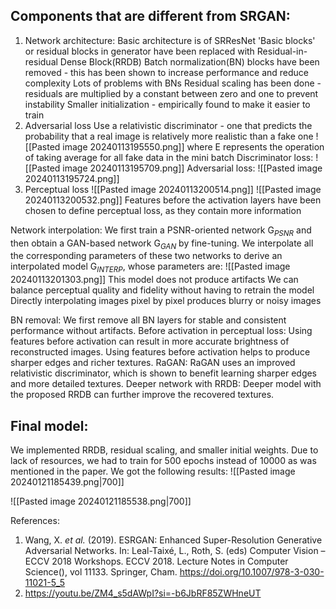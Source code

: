 ## Components that are different from SRGAN:
1. Network architecture:
	Basic architecture is of SRResNet
	'Basic blocks' or residual blocks in generator have been replaced with Residual-in-residual Dense Block(RRDB) 
	Batch normalization(BN) blocks have been removed - this has been shown to increase performance and reduce complexity
	Lots of problems with BNs
	Residual scaling has been done - residuals are multiplied by a constant between zero and one to prevent instability
	Smaller initialization - empirically found to make it easier to train
2. Adversarial loss
	Use a relativistic discriminator - one that predicts the probability that a real image is relatively more realistic than a fake one
	![[Pasted image 20240113195550.png]]
	where E represents the operation of taking average for all fake data in the mini batch
	Discriminator loss:
	![[Pasted image 20240113195709.png]]
	Adversarial loss:
	![[Pasted image 20240113195724.png]]
3. Perceptual loss
	![[Pasted image 20240113200514.png]]
	![[Pasted image 20240113200532.png]]
	Features before the activation layers have been chosen to define perceptual loss, as they contain more information

Network interpolation:
	We first train a PSNR-oriented network G$_{PSNR}$ and then obtain a GAN-based network G$_{GAN}$ by fine-tuning. We interpolate all the corresponding parameters of these two networks to derive an interpolated model G$_{INTERP}$, whose parameters are:
	![[Pasted image 20240113201303.png]]
	This model does not produce artifacts
	We can balance perceptual quality and fidelity without having to retrain the model
	Directly interpolating images pixel by pixel produces blurry or noisy images

BN removal: We first remove all BN layers for stable and consistent performance without artifacts.
Before activation in perceptual loss: Using features before activation can result in more accurate brightness of reconstructed images. Using features before activation helps to produce sharper edges and richer textures. 
RaGAN: RaGAN uses an improved relativistic discriminator, which is shown to benefit learning sharper edges and more detailed textures.
Deeper network with RRDB: Deeper model with the proposed RRDB can further improve the recovered textures. 

## Final model:
We implemented RRDB, residual scaling, and smaller initial weights. 
Due to lack of resources, we had to train for 500 epochs instead of 10000 as was mentioned in the paper. 
We got the following results:
![[Pasted image 20240121185439.png|700]]


![[Pasted image 20240121185538.png|700]]

References:
1. Wang, X. _et al._ (2019). ESRGAN: Enhanced Super-Resolution Generative Adversarial Networks. In: Leal-Taixé, L., Roth, S. (eds) Computer Vision – ECCV 2018 Workshops. ECCV 2018. Lecture Notes in Computer Science(), vol 11133. Springer, Cham. https://doi.org/10.1007/978-3-030-11021-5_5
2. https://youtu.be/ZM4_s5dAWpI?si=-b6JbRF85ZWHneUT